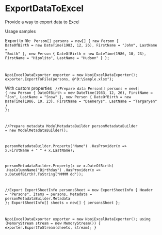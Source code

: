 # ExportDataToExcel
Provide a way to export data to Excel

Usage samples

Export to file
<code>
  Person[] persons = new[]
  {
      new Person
      {
          DateOfBirth = new DateTime(1983, 12, 26),
          FirstName = "John",
          LastName = "Smith"
      },
      new Person
      {
          DateOfBirth = new DateTime(1986, 10, 23),
          FirstName = "Hipolito",
          LastName = "Hudson"
      }
  };

  NpoiExcelDataExporter exporter = new NpoiExcelDataExporter();
  exporter.ExportToFile(persons, @"D:\Sample.xlsx");
</code>

With custom properties
<code>
  //Prepare data
  Person[] persons = new[]
  {
      new Person
      {
          DateOfBirth = new DateTime(1983, 12, 26),
          FirstName = "Jon",
          LastName = "Snow"
      },
      new Person
      {
          DateOfBirth = new DateTime(1986, 10, 23),
          FirstName = "Daenerys",
          LastName = "Targaryen"
      }
  };

  //Prepare metadata
  ModelMetadataBuilder<Person> personMetadataBuilder = new ModelMetadataBuilder<Person>();

  personMetadataBuilder.Property("Name")
      .HasProvider(x => x.FirstName + " " + x.LastName);

  personMetadataBuilder.Property(x => x.DateOfBirth)
      .HasColumnName("Birthday")
      .HasProvider(x => x.DateOfBirth?.ToString("MMMM dd"));

  //Export
  ExportSheetInfo personsSheet = new ExportSheetInfo
  {
      Header = "Persons",
      Items = persons,
      Metadata = personMetadataBuilder.Metadata
  };
  ExportSheetInfo[] sheets = new[] { personsSheet };

  NpoiExcelDataExporter exporter = new NpoiExcelDataExporter();
  using (MemoryStream stream = new MemoryStream())
  {
      exporter.ExportToStream(sheets, stream);
  }
</code>
